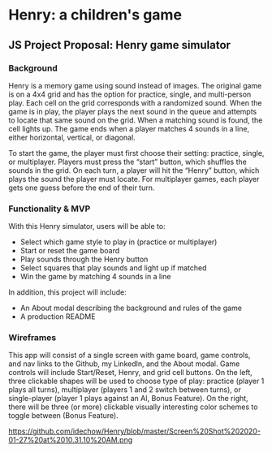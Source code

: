 # Henry: a children's game
## JS Project Proposal: Henry game simulator
### Background
Henry is a memory game using sound instead of images. The original game is on a 4x4 grid and has the option for practice, single, and multi-person play. Each cell on the grid corresponds with a randomized sound. When the game is in play, the player plays the next sound in the queue and attempts to locate that same sound on the grid. When a matching sound is found, the cell lights up. The game ends when a player matches 4 sounds in a line, either horizontal, vertical, or diagonal.

To start the game, the player must first choose their setting: practice, single, or multiplayer. Players must press the “start” button, which shuffles the sounds in the grid. On each turn, a player will hit the “Henry” button, which plays the sound the player must locate. For multiplayer games, each player gets one guess before the end of their turn. 

### Functionality & MVP

With this Henry simulator, users will be able to:
* Select which game style to play in (practice or multiplayer)
* Start or reset the game board
* Play sounds through the Henry button
* Select squares that play sounds and light up if matched
* Win the game by matching 4 sounds in a line
 
In addition, this project will include:
* An About modal describing the background and rules of the game
* A production README

### Wireframes
This app will consist of a single screen with game board, game controls, and nav links to the Github, my LinkedIn, and the About modal. Game controls will include Start/Reset, Henry, and grid cell buttons. On the left, three clickable shapes will be used to choose type of play: practice (player 1 plays all turns), multiplayer (players 1 and 2 switch between turns), or single-player (player 1 plays against an AI, Bonus Feature). On the right, there will be three (or more) clickable visually interesting color schemes to toggle between (Bonus Feature). 

https://github.com/idechow/Henry/blob/master/Screen%20Shot%202020-01-27%20at%2010.31.10%20AM.png
